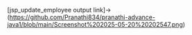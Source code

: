 [jsp_update_employee output link]->(https://github.com/Pranathi834/pranathi-advance-java1/blob/main/Screenshot%202025-05-20%20202547.png)
